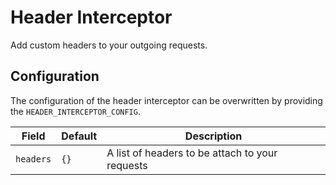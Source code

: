 # Header Interceptor
Add custom headers to your outgoing requests.

## Configuration
The configuration of the header interceptor can be overwritten by providing the `HEADER_INTERCEPTOR_CONFIG`.

| Field | Default | Description | 
|---|---|---|
| `headers` | `{}` | A list of headers to be attach to your requests | 
